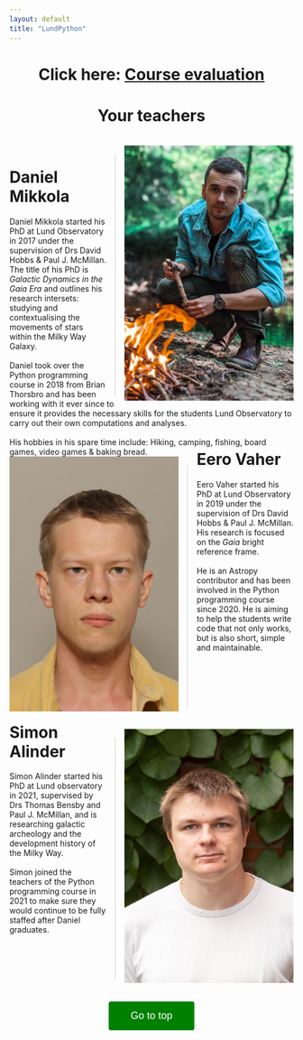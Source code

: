 ```yaml
---
layout: default
title: "LundPython"
---
```

<style>
intro {
	max-width: 14cm;
    height= 20cm;
    border: 0px;
}
div.vertical-line{
	width: 0px; /* Use only border style */
	height: 100%;
	float: right;
    opacity: 40%;
	border: 1px inset; /* This is default border style for <hr> tag */
    margin-right: 0.4cm;
    margin-left: 0.4cm;
    margin-top: 0.4cm;
}
#myBtn {
  font-size: 18px;
  border: none;
  outline: none;
  background-color: green;
  color: white;
  cursor: pointer;
  padding: 15px;
  border-radius: 4px;
  width: 4cm;
}

#myBtn:hover {
  background-color: #555;
}
</style>
<script>
function topFunction() {
  document.body.scrollTop = 0;
  document.documentElement.scrollTop = 0;
}
</script>
<h1><center>Click here: <a href="https://forms.gle/ANsp6V2uM3iSHFu89">Course evaluation</a></center></h1>
<h1><center>Your teachers </center></h1><br>
<intro>
    <img align="right" src="imgs/daniel.jpg" width=300>
    <div class="vertical-line" style="height: 11.3cm;"></div>
    <h1>Daniel Mikkola</h1>
    Daniel Mikkola started his PhD at Lund Observatory in 2017 under the supervision of Drs David Hobbs &  Paul J. McMillan. The title of his PhD is <i>Galactic Dynamics in the Gaia Era</i> and outlines his research intersets: studying and contextualising the movements of stars within the Milky Way Galaxy.<br>
    <br>
    Daniel took over the Python programming course in 2018 from Brian Thorsbro and has been working with it ever since to ensure it provides the necessary skills for the students Lund Observatory to carry out their own computations and analyses.<br>
    <br>
    His hobbies in his spare time include: Hiking, camping, fishing, board games, video games & baking bread.
</intro>
<br>

<intro>
    <img align=left width=300 src="imgs/eero.jpeg">
    <div class="vertical-line" style="height: 11.3cm; float:left"></div>
    <h1 style="margin-top:-0.3cm">Eero Vaher</h1>
    Eero Vaher started his PhD at Lund Observatory in 2019 under the supervision of Drs David Hobbs &  Paul J. McMillan.
    His research is focused on the <i>Gaia</i> bright reference frame.<br>
    <br>
    He is an Astropy contributor and has been involved in the Python programming course since 2020.
    He is aiming to help the students write code that not only works, but is also short, simple and maintainable.
    <br>
    <br>
    <br>
    <br>
    <br>
    <br>
    <br>
    <br>
</intro>
<br>

<intro>
	<img align="right" src="imgs/simon.jpeg" width=300>
    <div class="vertical-line" style="height: 11.3cm;"></div>
    <h1 style="margin-top:-0.3cm">Simon Alinder</h1>
    Simon Alinder started his PhD at Lund observatory in 2021, supervised by Drs Thomas Bensby and Paul J. McMillan, and is researching galactic archeology and the development history of the Milky Way.<br>
    <br>
    Simon joined the teachers of the Python programming course in 2021 to make sure they would continue to be fully staffed after Daniel graduates.
</intro>
<br><br><br><br><br><br><br><br>
<center><button class="btn-default" onclick="topFunction()" id="myBtn" title="Go to top">Go to top</button><center>
